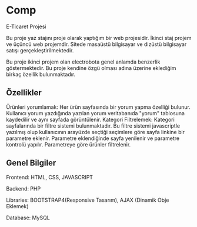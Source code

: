 # Comp
E-Ticaret Projesi

Bu proje yaz stajını proje olarak yaptığım bir web projesidir. İkinci staj projem ve üçüncü web projemdir. Sitede masaüstü bilgisayar ve dizüstü bilgisayar satışı gerçekleştirilmektedir.

Bu proje ikinci projem olan electrobota genel anlamda benzerlik göstermektedir. Bu proje kendine özgü olması adına üzerine eklediğim birkaç özellik bulunmaktadır.


Özellikler
-----------------
Ürünleri yorumlamak: Her ürün sayfasında bir yorum yapma özelliği bulunur. Kullanıcı yorum yazdığında yazılan yorum veritabanıda "yorum" tablosuna kaydedilir ve aynı sayfada görüntülenir.
Kategori Filtrelemek: Kategori sayfalarında bir filtre sistemi bulunmaktadır. 
Bu filtre sistemi javascriptle yazılmış olup kullanıcının arayüzde seçtiği seçimlere göre sayfa linkine bir parametre eklenir.
Parametre eklendiğinde sayfa yenilenir ve parametre kontrolü yapılır. Parametreye göre ürünler filtrelenir.


Genel Bilgiler
-----------------
Frontend: HTML, CSS, JAVASCRIPT

Backend: PHP

Libraries: BOOTSTRAP4(Responsive Tasarım), AJAX (Dinamik Obje Eklemek)

Database: MySQL
